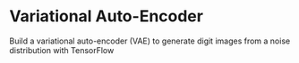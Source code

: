 # Variational Auto-Encoder

Build a variational auto-encoder (VAE) to generate digit images from a noise distribution with TensorFlow
